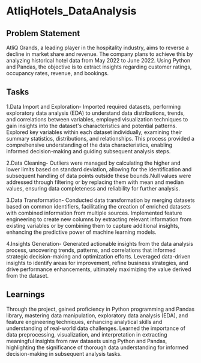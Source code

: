 # AtliqHotels_DataAnalysis

## Problem Statement 

AtliQ Grands, a leading player in the hospitality industry, aims to reverse a decline in market share and revenue. The company plans to achieve this by analyzing historical hotel data from May 2022 to June 2022. Using Python and Pandas, the objective is to extract insights regarding customer ratings, occupancy rates, revenue, and bookings.

## Tasks

1.Data Import and Exploration- Imported required datasets, performing exploratory data analysis (EDA) to understand data distributions, trends, and correlations between variables, employed visualization techniques to gain insights into the dataset's characteristics and potential patterns. Explored key variables within each dataset individually, examining their summary statistics, distributions, and relationships. This process provided a comprehensive understanding of the data characteristics, enabling informed decision-making and guiding subsequent analysis steps.

2.Data Cleaning- Outliers were managed by calculating the higher and lower limits based on standard deviation, allowing for the identification and subsequent handling of data points outside these bounds.Null values were addressed through filtering or by replacing them with mean and median values, ensuring data completeness and reliability for further analysis.

3.Data Transformation- Conducted data transformation by merging datasets based on common identifiers, facilitating the creation of enriched datasets with combined information from multiple sources.
Implemented feature engineering to create new columns by extracting relevant information from existing variables or by combining them to capture additional insights, enhancing the predictive power of machine learning models.

4.Insights Generation- Generated actionable insights from the data analysis process, uncovering trends, patterns, and correlations that informed strategic decision-making and optimization efforts.
Leveraged data-driven insights to identify areas for improvement, refine business strategies, and drive performance enhancements, ultimately maximizing the value derived from the dataset.


## Learnings

Through the project, gained proficiency in Python programming and Pandas library, mastering data manipulation, exploratory data analysis (EDA), and feature engineering techniques, enhancing analytical skills and understanding of real-world data challenges.
Learned the importance of data preprocessing, visualization, and interpretation in extracting meaningful insights from raw datasets using Python and Pandas, highlighting the significance of thorough data understanding for informed decision-making in subsequent analysis tasks.










